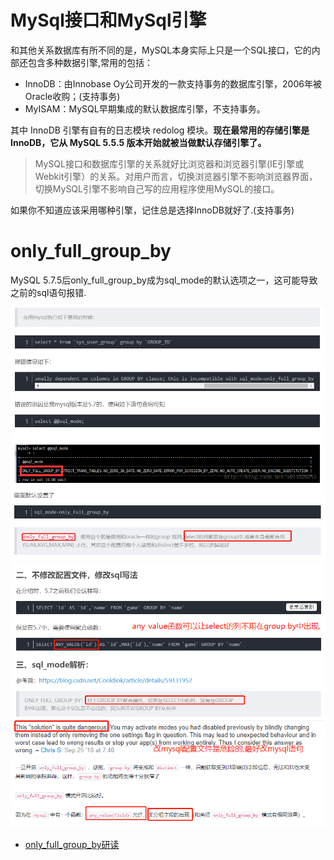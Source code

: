 # MySql接口和MySql引擎

和其他关系数据库有所不同的是，MySQL本身实际上只是一个SQL接口，它的内部还包含多种数据引擎,常用的包括：

* InnoDB：由Innobase Oy公司开发的一款支持事务的数据库引擎，2006年被Oracle收购；(支持事务)
* MyISAM：MySQL早期集成的默认数据库引擎，不支持事务。

其中 InnoDB 引擎有自有的日志模块 redolog 模块。**现在最常用的存储引擎是 InnoDB，它从 MySQL 5.5.5 版本开始就被当做默认存储引擎了。**

>MySQL接口和数据库引擎的关系就好比浏览器和浏览器引擎(IE引擎或Webkit引擎）的关系。对用户而言，切换浏览器引擎不影响浏览器界面，切换MySQL引擎不影响自己写的应用程序使用MySQL的接口。

如果你不知道应该采用哪种引擎，记住总是选择InnoDB就好了.(支持事务)

# only_full_group_by

MySQL 5.7.5后only_full_group_by成为sql_mode的默认选项之一，这可能导致之前的sql语句报错.

![](pics/only_full_group_by-01.png)
![](pics/only_full_group_by-02.png)
![](pics/only_full_group_by-03.png)
![](pics/only_full_group_by-04.png)
![](pics/only_full_group_by-05.png)

- [only_full_group_by研读](https://blog.csdn.net/allen_tsang/article/details/54892046)